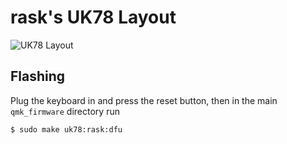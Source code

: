 # rask's UK78 Layout

![UK78 Layout](https://i.imgur.com/46trAbD.png)

## Flashing

Plug the keyboard in and press the reset button, then in the main
`qmk_firmware` directory run

    $ sudo make uk78:rask:dfu
